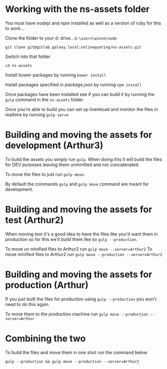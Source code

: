 # Working with the ns-assets folder

You must have nodejs and npm installed as well as a version of ruby for this to work...

Clone the folder to your d: drive.. `d:\users\winne\node`

```
git clone git@gitlab.galaxy.local:onlinequoting/ns-assets.git
```

Switch into that folder

```
cd ns-assets
```

Install bower packages by running `bower install`

Install packages specified in *package.json* by running `npm install`

Once packages have been installed see if you can build it by running the `gulp` command in the `ns-assets` folder.

Once you're able to build you can set up livereload and monitor the files in realtime by running `gulp serve`

# Building and moving the assets for development (Arthur3)

To build the assets you simply run `gulp`.  When doing this it will build the files for DEV purposes leaving them unminified and not concatenated.

To move the files to just run `gulp move`.

By default the commands `gulp` and `gulp move` command are meant for development.

# Building and moving the assets for test (Arthur2)

When moving test it's a good idea to have the files like you'd want them in production so for this we'll build them like so `gulp --production`.

To move un minified files to Arthur2 run `gulp move --server=Arthur2`
To move minified files to Arthur2 run `gulp move --production --server=Arthur2`

# Building and moving the assets for production (Arthur)

If you just built the files for production using `gulp --production` you won't need to do this again.

To move them to the production machine run `gulp move --production --server=Arthur`

# Combining the two

To build the files and move them in one shot run the command below

`gulp --production && gulp move --production --server=Arthur2`





